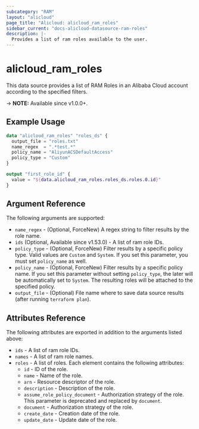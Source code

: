 ```yaml
---
subcategory: "RAM"
layout: "alicloud"
page_title: "Alicloud: alicloud_ram_roles"
sidebar_current: "docs-alicloud-datasource-ram-roles"
description: |-
  Provides a list of ram roles available to the user.
---
```


# alicloud_ram_roles

This data source provides a list of RAM Roles in an Alibaba Cloud account according to the specified filters.

-> **NOTE:** Available since v1.0.0+.

## Example Usage

```terraform
data "alicloud_ram_roles" "roles_ds" {
  output_file = "roles.txt"
  name_regex  = ".*test.*"
  policy_name = "AliyunACSDefaultAccess"
  policy_type = "Custom"
}

output "first_role_id" {
  value = "${data.alicloud_ram_roles.roles_ds.roles.0.id}"
}
```

## Argument Reference

The following arguments are supported:

* `name_regex` - (Optional, ForceNew) A regex string to filter results by the role name.
* `ids` (Optional, Available since v1.53.0) - A list of ram role IDs. 
* `policy_type` - (Optional, ForceNew) Filter results by a specific policy type. Valid values are `Custom` and `System`. If you set this parameter, you must set `policy_name` as well.
* `policy_name` - (Optional, ForceNew) Filter results by a specific policy name. If you set this parameter without setting `policy_type`, the later will be automatically set to `System`. The resulting roles will be attached to the specified policy.
* `output_file` - (Optional) File name where to save data source results (after running `terraform plan`).

## Attributes Reference

The following attributes are exported in addition to the arguments listed above:

* `ids` - A list of ram role IDs. 
* `names` - A list of ram role names. 
* `roles` - A list of roles. Each element contains the following attributes:
  * `id` - ID of the role.
  * `name` - Name of the role.
  * `arn` - Resource descriptor of the role.
  * `description` - Description of the role.
  * `assume_role_policy_document` - Authorization strategy of the role. This parameter is deprecated and replaced by `document`.
  * `document` - Authorization strategy of the role.
  * `create_date` - Creation date of the role.
  * `update_date` - Update date of the role.
